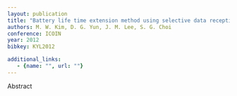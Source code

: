 ```yaml
---
layout: publication
title: "Battery life time extension method using selective data reception on smartphone"
authors: M. W. Kim, D. G. Yun, J. M. Lee, S. G. Choi
conference: ICOIN
year: 2012
bibkey: KYL2012

additional_links:
   - {name: "", url: ""}
---
```

Abstract
